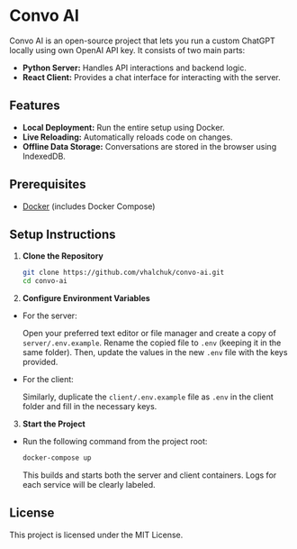 # Convo AI

Convo AI is an open-source project that lets you run a custom ChatGPT locally using own OpenAI API key. It consists of two main parts:

- **Python Server:** Handles API interactions and backend logic.
- **React Client:** Provides a chat interface for interacting with the server.

## Features

- **Local Deployment:** Run the entire setup using Docker.
- **Live Reloading:** Automatically reloads code on changes.
- **Offline Data Storage:** Conversations are stored in the browser using IndexedDB.

## Prerequisites

- [Docker](https://docs.docker.com/get-docker/) (includes Docker Compose)

## Setup Instructions

1. **Clone the Repository**

    ```bash
    git clone https://github.com/vhalchuk/convo-ai.git
    cd convo-ai
    ```


2. **Configure Environment Variables**

- For the server:

    Open your preferred text editor or file manager and create a copy of `server/.env.example`. Rename the copied file to `.env` (keeping it in the same folder). Then, update the values in the new `.env` file with the keys provided.
  
- For the client:

    Similarly, duplicate the `client/.env.example` file as `.env` in the client folder and fill in the necessary keys.

3. **Start the Project**

- Run the following command from the project root:

    ```bash
    docker-compose up
    ```
  
    This builds and starts both the server and client containers. Logs for each service will be clearly labeled.

## License

This project is licensed under the MIT License.
